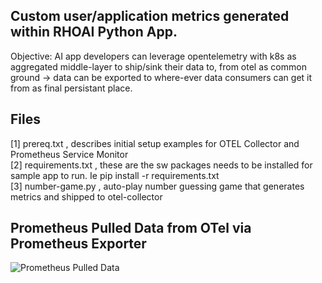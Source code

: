 ## Custom user/application metrics generated within RHOAI Python App.

Objective: AI app developers can leverage opentelemetry with k8s as aggregated middle-layer to ship/sink their data to, from otel as common ground -> data can be exported to where-ever data consumers can get it from as final persistant place.

## Files 

[1] prereq.txt , describes initial setup examples for OTEL Collector and Prometheus Service Monitor <br>
[2] requirements.txt , these are the sw packages needs to be installed for sample app to run. Ie pip install -r requirements.txt <br>
[3] number-game.py , auto-play number guessing game that generates metrics and shipped to otel-collector <br>

## Prometheus Pulled Data from OTel via Prometheus Exporter

![Prometheus Pulled Data](https://raw.githubusercontent.com/tme-osx/Telco-ObX/refs/heads/main/python/images/prometheus_pulled_metrics.png)




